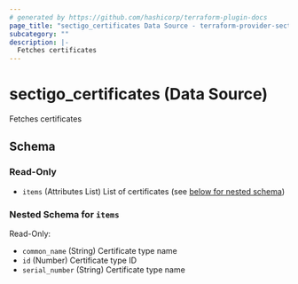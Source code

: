 ```yaml
---
# generated by https://github.com/hashicorp/terraform-plugin-docs
page_title: "sectigo_certificates Data Source - terraform-provider-sectigo"
subcategory: ""
description: |-
  Fetches certificates
---
```


# sectigo_certificates (Data Source)

Fetches certificates



<!-- schema generated by tfplugindocs -->
## Schema

### Read-Only

- `items` (Attributes List) List of certificates (see [below for nested schema](#nestedatt--items))

<a id="nestedatt--items"></a>
### Nested Schema for `items`

Read-Only:

- `common_name` (String) Certificate type name
- `id` (Number) Certificate type ID
- `serial_number` (String) Certificate type name


